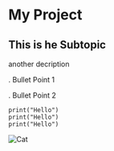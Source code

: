 # My Project

## This is he Subtopic
another decription

. Bullet Point 1

. Bullet Point 2

```
print("Hello")
print("Hello")
print("Hello")
```

![Cat](https://github.com/user-attachments/assets/53307533-c64c-4841-a38a-3c98323909f2)
